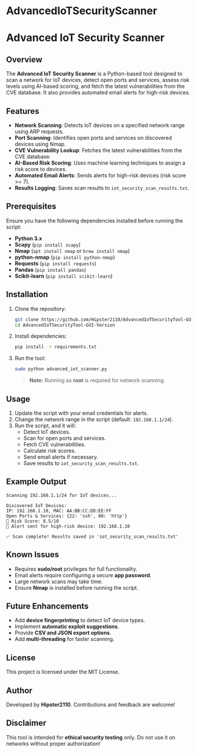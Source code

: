 # AdvancedIoTSecurityScanner
# Advanced IoT Security Scanner

## Overview
The **Advanced IoT Security Scanner** is a Python-based tool designed to scan a network for IoT devices, detect open ports and services, assess risk levels using AI-based scoring, and fetch the latest vulnerabilities from the CVE database. It also provides automated email alerts for high-risk devices.

## Features
- **Network Scanning**: Detects IoT devices on a specified network range using ARP requests.
- **Port Scanning**: Identifies open ports and services on discovered devices using Nmap.
- **CVE Vulnerability Lookup**: Fetches the latest vulnerabilities from the CVE database.
- **AI-Based Risk Scoring**: Uses machine learning techniques to assign a risk score to devices.
- **Automated Email Alerts**: Sends alerts for high-risk devices (risk score >= 7).
- **Results Logging**: Saves scan results to `iot_security_scan_results.txt`.

## Prerequisites
Ensure you have the following dependencies installed before running the script:

- **Python 3.x**
- **Scapy** (`pip install scapy`)
- **Nmap** (`apt install nmap` or `brew install nmap`)
- **python-nmap** (`pip install python-nmap`)
- **Requests** (`pip install requests`)
- **Pandas** (`pip install pandas`)
- **Scikit-learn** (`pip install scikit-learn`)

## Installation
1. Clone the repository:
   ```bash
   git clone https://github.com/Hipster2110/AdvancedIoTSecurityTool-GUI-Version.git
   cd AdvancedIoTSecurityTool-GUI-Version
   ```

2. Install dependencies:
   ```bash
   pip install -r requirements.txt
   ```

3. Run the tool:
   ```bash
   sudo python advanced_iot_scanner.py
   ```
   > **Note:** Running as **root** is required for network scanning.

## Usage
1. Update the script with your email credentials for alerts.
2. Change the network range in the script (default: `192.168.1.1/24`).
3. Run the script, and it will:
   - Detect IoT devices.
   - Scan for open ports and services.
   - Fetch CVE vulnerabilities.
   - Calculate risk scores.
   - Send email alerts if necessary.
   - Save results to `iot_security_scan_results.txt`.

## Example Output
```
Scanning 192.168.1.1/24 for IoT devices...

Discovered IoT Devices:
IP: 192.168.1.10, MAC: AA:BB:CC:DD:EE:FF
Open Ports & Services: {22: 'ssh', 80: 'http'}
🛑 Risk Score: 8.5/10
📧 Alert sent for high-risk device: 192.168.1.10

✅ Scan complete! Results saved in 'iot_security_scan_results.txt'
```

## Known Issues
- Requires **sudo/root** privileges for full functionality.
- Email alerts require configuring a secure **app password**.
- Large network scans may take time.
- Ensure **Nmap** is installed before running the script.

## Future Enhancements
- Add **device fingerprinting** to detect IoT device types.
- Implement **automatic exploit suggestions**.
- Provide **CSV and JSON export options**.
- Add **multi-threading** for faster scanning.

## License
This project is licensed under the MIT License.

## Author
Developed by **Hipster2110**. Contributions and feedback are welcome!

## Disclaimer
This tool is intended for **ethical security testing** only. Do not use it on networks without proper authorization!

